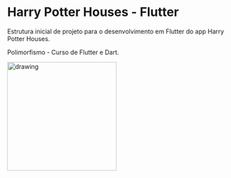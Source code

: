 # Harry Potter Houses - Flutter

Estrutura inicial de projeto para o desenvolvimento em Flutter do app Harry Potter Houses.

Polimorfismo - Curso de Flutter e Dart.

<img src="https://github.com/lucasfv1/imagens-publicas/blob/main/harry-potter-house-flutter.gif" alt="drawing" width="250"/>

